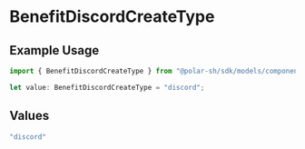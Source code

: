 # BenefitDiscordCreateType

## Example Usage

```typescript
import { BenefitDiscordCreateType } from "@polar-sh/sdk/models/components";

let value: BenefitDiscordCreateType = "discord";
```

## Values

```typescript
"discord"
```